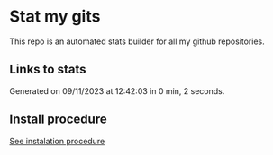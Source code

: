 # Stat my gits

This repo is an automated stats builder for all my github repositories.

## Links to stats


Generated on 09/11/2023 at 12:42:03 in 0 min, 2 seconds.

## Install procedure

[See instalation procedure](./src/install.md)
